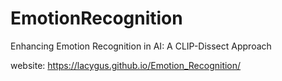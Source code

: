 # EmotionRecognition
Enhancing Emotion Recognition in AI: A CLIP-Dissect Approach

website: https://lacygus.github.io/Emotion_Recognition/
